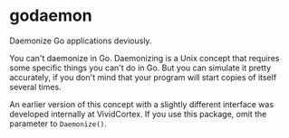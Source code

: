 godaemon
========

Daemonize Go applications deviously.

You can't daemonize in Go. Daemonizing is a Unix concept that requires
some specific things you can't do in Go. But you can simulate it pretty
accurately, if you don't mind that your program will start copies of itself
several times.

An earlier version of this concept with a slightly different interface was
developed internally at VividCortex. If you use this package, omit the parameter
to `Daemonize()`.
